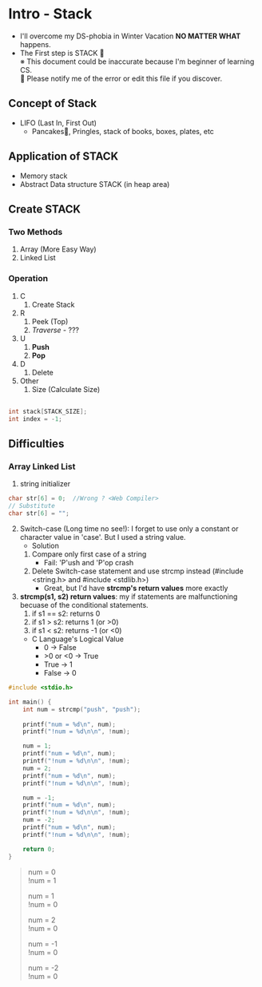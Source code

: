 # Intro - Stack
- I'll overcome my DS-phobia in Winter Vacation __NO MATTER WHAT__ happens.
- The First step is STACK 🥞<br>
※ This document could be inaccurate because I'm beginner of learning CS. <br>
🙏 Please notify me of the error or edit this file if you discover. 

## Concept of Stack
- LIFO (Last In, First Out)
  - Pancakes🥞, Pringles, stack of books, boxes, plates, etc

## Application of STACK
- Memory stack
- Abstract Data structure STACK (in heap area)

## Create STACK
### Two Methods
1. Array (More Easy Way)
2. Linked List

### Operation
1. C
    1. Create Stack 
3. R
    1. Peek (Top)
    2. _Traverse_ - ???
5. U
    1. __Push__
    7. __Pop__ 
7. D
    1. Delete
4. Other
    1. Size (Calculate Size)

## 
``` C
int stack[STACK_SIZE];
int index = -1;

```

## Difficulties
### Array Linked List
1. string initializer
``` C
char str[6] = 0;  //Wrong ? <Web Compiler>
// Substitute
char str[6] = "";
```
2. Switch-case (Long time no see!): I forget to use only a constant or character value in 'case'. But I used a string value.
    - Solution
    1. Compare only first case of a string
        - Fail: 'P'ush and 'P'op crash 
    2. Delete Switch-case statement and use strcmp instead (#include <string.h> and #include <stdlib.h>)
        - Great, but I'd have __strcmp's return values__ more exactly
3. __strcmp(s1, s2) return values__: my if statements are malfunctioning becuase of the conditional statements.
    1. if s1 == s2: returns 0
    2. if s1 > s2: returns 1 (or >0)
    2. if s1 < s2: returns -1 (or <0)
    - C Language's Logical Value
        - 0 -> False
        - \>0 or <0 -> True
        - True -> 1
        - False -> 0 
 

```C
#include <stdio.h>

int main() {
    int num = strcmp("push", "push");
    
    printf("num = %d\n", num);
    printf("!num = %d\n\n", !num);

    num = 1;
    printf("num = %d\n", num);
    printf("!num = %d\n\n", !num);
    num = 2;
    printf("num = %d\n", num);
    printf("!num = %d\n\n", !num);

    num = -1;
    printf("num = %d\n", num);
    printf("!num = %d\n\n", !num);
    num = -2;
    printf("num = %d\n", num);
    printf("!num = %d\n\n", !num);

    return 0;
}
```

> num = 0 <br>
> !num = 1 <br>
> 
> num = 1 <br>
> !num = 0 <br>
> 
> num = 2 <br>
> !num = 0 <br>
> 
> num = -1 <br>
> !num = 0 <br>
> 
> num = -2 <br>
> !num = 0 <br>

